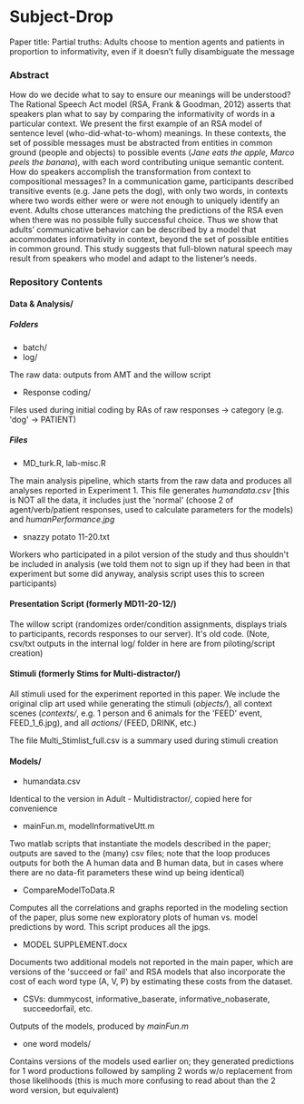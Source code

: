 # Subject-Drop

Paper title: Partial truths: Adults choose to mention agents and patients in proportion to informativity, even if it doesn’t fully disambiguate the message

### Abstract

How do we decide what to say to ensure our meanings will be understood? The Rational Speech Act model (RSA, Frank & Goodman, 2012) asserts that speakers plan what to say by comparing the informativity of words in a particular context. We present the first example of an RSA model of sentence level (who-did-what-to-whom) meanings. In these contexts, the set of possible messages must be abstracted from entities in common ground (people and objects) to possible events (*Jane eats the apple, Marco peels the banana*), with each word contributing unique semantic content. How do speakers accomplish the transformation from context to compositional messages? In a communication game, participants described transitive events (e.g. Jane pets the dog), with only two words, in contexts where two words either were or were not enough to uniquely identify an event. Adults chose utterances matching the predictions of the RSA even when there was no possible fully successful choice. Thus we show that adults’ communicative behavior can be described by a model that accommodates informativity in context, beyond the set of possible entities in common ground.  This study suggests that full-blown natural speech may result from speakers who model and adapt to the listener’s needs.

### Repository Contents

#### Data & Analysis/

##### Folders

* batch/
* log/

The raw data: outputs from AMT and the willow script

* Response coding/

Files used during initial coding by RAs of raw responses -> category (e.g. 'dog' -> PATIENT)

##### Files

* MD_turk.R, lab-misc.R

The main analysis pipeline, which starts from the raw data and produces all analyses reported in Experiment 1. This file generates *humandata.csv* [this is NOT all the data, it includes just the 'normal' (choose 2 of agent/verb/patient responses, used to calculate parameters for the models) and *humanPerformance.jpg*

* snazzy potato 11-20.txt

Workers who participated in a pilot version of the study and thus shouldn't be included in analysis (we told them not to sign up if they had been in that experiment but some did anyway, analysis script uses this to screen participants)


#### Presentation Script (formerly MD11-20-12/)

The willow script (randomizes order/condition assignments, displays trials to participants, records responses to our server). It's old code. (Note, csv/txt outputs in the internal log/ folder in here are from piloting/script creation) 


#### Stimuli (formerly Stims for Multi-distractor/)

All stimuli used for the experiment reported in this paper. We include the original clip art used while generating the stimuli (*objects/*), all context scenes (*contexts/*, e.g. 1 person and 6 animals for the 'FEED' event, FEED_1_6.jpg), and all *actions/* (FEED, DRINK, etc.)

The file Multi_Stimlist_full.csv is a summary used during stimuli creation


#### Models/

* humandata.csv

Identical to the version in Adult - Multidistractor/, copied here for convenience

* mainFun.m, modelInformativeUtt.m

Two matlab scripts that instantiate the models described in the paper; outputs are saved to the (many) csv files; note that the loop produces outputs for both the A human data and B human data, but in cases where there are no data-fit parameters these wind up being identical)

* CompareModelToData.R

Computes all the correlations and graphs reported in the modeling section of the paper, plus some new exploratory plots of human vs. model predictions by word. This script produces all the jpgs.

* MODEL SUPPLEMENT.docx

Documents two additional models not reported in the main paper, which are versions of the 'succeed or fail' and RSA models that also incorporate the cost of each word type (A, V, P) by estimating these costs from the dataset. 

* CSVs: dummycost, informative_baserate, informative_nobaserate, succeedorfail, etc. 

Outputs of the models, produced by *mainFun.m*

* one word models/

Contains versions of the models used earlier on; they generated predictions for 1 word productions followed by sampling 2 words w/o replacement from those likelihoods (this is much more confusing to read about than the 2 word version, but equivalent)
